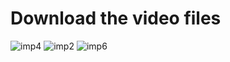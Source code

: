 # Download the video files

![imp4](https://user-images.githubusercontent.com/87819803/139810468-8862da1e-badb-47b1-9def-6aed5cda48b7.PNG)
![imp2](https://user-images.githubusercontent.com/87819803/139810478-50f6b510-8592-4375-a15c-7d0c5e809e12.PNG)
![imp6](https://user-images.githubusercontent.com/87819803/139810481-b806719f-7026-4f73-8c80-7f6c2eeff016.PNG)
